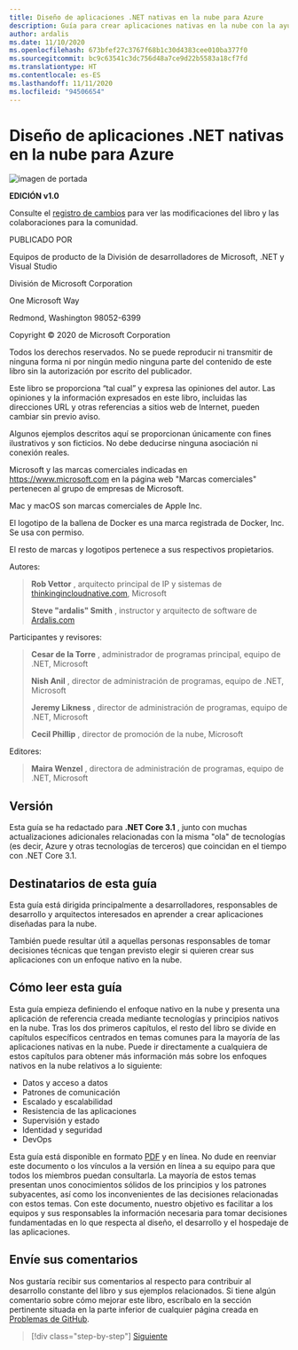 ```yaml
---
title: Diseño de aplicaciones .NET nativas en la nube para Azure
description: Guía para crear aplicaciones nativas en la nube con la ayuda de contenedores, microservicios y características sin servidor de Azure.
author: ardalis
ms.date: 11/10/2020
ms.openlocfilehash: 673bfef27c3767f68b1c30d4383cee010ba377f0
ms.sourcegitcommit: bc9c63541c3dc756d48a7ce9d22b5583a18cf7fd
ms.translationtype: HT
ms.contentlocale: es-ES
ms.lasthandoff: 11/11/2020
ms.locfileid: "94506654"
---
```

# <a name="architecting-cloud-native-net-applications-for-azure"></a>Diseño de aplicaciones .NET nativas en la nube para Azure

![imagen de portada](./media/cover.png)

**EDICIÓN v1.0**

Consulte el [registro de cambios](https://aka.ms/cn-ebook-changelog) para ver las modificaciones del libro y las colaboraciones para la comunidad.

PUBLICADO POR

Equipos de producto de la División de desarrolladores de Microsoft, .NET y Visual Studio

División de Microsoft Corporation

One Microsoft Way

Redmond, Washington 98052-6399

Copyright &copy; 2020 de Microsoft Corporation

Todos los derechos reservados. No se puede reproducir ni transmitir de ninguna forma ni por ningún medio ninguna parte del contenido de este libro sin la autorización por escrito del publicador.

Este libro se proporciona “tal cual” y expresa las opiniones del autor. Las opiniones y la información expresados en este libro, incluidas las direcciones URL y otras referencias a sitios web de Internet, pueden cambiar sin previo aviso.

Algunos ejemplos descritos aquí se proporcionan únicamente con fines ilustrativos y son ficticios. No debe deducirse ninguna asociación ni conexión reales.

Microsoft y las marcas comerciales indicadas en <https://www.microsoft.com> en la página web "Marcas comerciales" pertenecen al grupo de empresas de Microsoft.

Mac y macOS son marcas comerciales de Apple Inc.

El logotipo de la ballena de Docker es una marca registrada de Docker, Inc. Se usa con permiso.

El resto de marcas y logotipos pertenece a sus respectivos propietarios.

Autores:

> **Rob Vettor** , arquitecto principal de IP y sistemas de [thinkingincloudnative.com](https://thinkingincloudnative.com/about/), Microsoft
>
> **Steve "ardalis" Smith** , instructor y arquitecto de software de [Ardalis.com](https://ardalis.com)

Participantes y revisores:

> **Cesar de la Torre** , administrador de programas principal, equipo de .NET, Microsoft
>
> **Nish Anil** , director de administración de programas, equipo de .NET, Microsoft
>
> **Jeremy Likness** , director de administración de programas, equipo de .NET, Microsoft
>
> **Cecil Phillip** , director de promoción de la nube, Microsoft

Editores:

> **Maira Wenzel** , directora de administración de programas, equipo de .NET, Microsoft

## <a name="version"></a>Versión

Esta guía se ha redactado para **.NET Core 3.1** , junto con muchas actualizaciones adicionales relacionadas con la misma "ola" de tecnologías (es decir, Azure y otras tecnologías de terceros) que coincidan en el tiempo con .NET Core 3.1.

## <a name="who-should-use-this-guide"></a>Destinatarios de esta guía

Esta guía está dirigida principalmente a desarrolladores, responsables de desarrollo y arquitectos interesados en aprender a crear aplicaciones diseñadas para la nube.

También puede resultar útil a aquellas personas responsables de tomar decisiones técnicas que tengan previsto elegir si quieren crear sus aplicaciones con un enfoque nativo en la nube.

## <a name="how-you-can-use-this-guide"></a>Cómo leer esta guía

Esta guía empieza definiendo el enfoque nativo en la nube y presenta una aplicación de referencia creada mediante tecnologías y principios nativos en la nube. Tras los dos primeros capítulos, el resto del libro se divide en capítulos específicos centrados en temas comunes para la mayoría de las aplicaciones nativas en la nube. Puede ir directamente a cualquiera de estos capítulos para obtener más información más sobre los enfoques nativos en la nube relativos a lo siguiente:

- Datos y acceso a datos
- Patrones de comunicación
- Escalado y escalabilidad
- Resistencia de las aplicaciones
- Supervisión y estado
- Identidad y seguridad
- DevOps

Esta guía está disponible en formato [PDF](https://dotnet.microsoft.com/download/e-book/cloud-native-azure/pdf) y en línea. No dude en reenviar este documento o los vínculos a la versión en línea a su equipo para que todos los miembros puedan consultarla. La mayoría de estos temas presentan unos conocimientos sólidos de los principios y los patrones subyacentes, así como los inconvenientes de las decisiones relacionadas con estos temas. Con este documento, nuestro objetivo es facilitar a los equipos y sus responsables la información necesaria para tomar decisiones fundamentadas en lo que respecta al diseño, el desarrollo y el hospedaje de las aplicaciones.

## <a name="send-your-feedback"></a>Envíe sus comentarios

Nos gustaría recibir sus comentarios al respecto para contribuir al desarrollo constante del libro y sus ejemplos relacionados. Si tiene algún comentario sobre cómo mejorar este libro, escríbalo en la sección pertinente situada en la parte inferior de cualquier página creada en [Problemas de GitHub](https://github.com/dotnet/docs/issues).

>[!div class="step-by-step"]
>[Siguiente](introduction.md)
